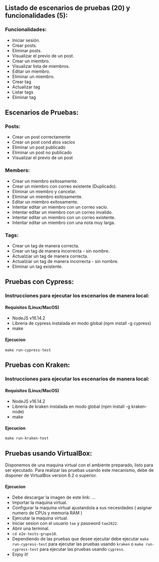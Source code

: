 ## Listado de escenarios de pruebas (20) y funcionalidades (5):
### Funcionalidades:
* Iniciar sesión.
* Crear posts.
* Eliminar posts.
* Visualizar el previo de un post.
* Crear un miembro.
* Visualizar lista de miembros.
* Editar un miembro.
* Eliminar un miembro.
* Crear tag
* Actualizar tag
* Listar tags
* Eliminar tag

## Escenarios de Pruebas:
### Posts:
* Crear un post correctamente
* Crear un post cond atos vacíos
* Eliminar un post publicado
* Eliminar un post no publicado
* Visualizar el previo de un post

### Members:
* Crear un miembro exitosamente.
* Crear un miembro con correo existente (Duplicado).
* Eliminar un miembro y cancelar.
* Eliminar un miembro exitosamente.
* Editar un miembro exitosamente.
* Intentar editar un miembro con un correo vacío.
* Intentar editar un miembro con un correo invalido.
* Intentar editar un miembro con un correo existente.
* Intentar editar un miembro con una nota muy larga.

### Tags:
* Crear un tag de manera correcta.
* Crear un tag de manera incorrecta - sin nombre.
* Actualziar un tag de manera correcta.
* Actualziar un tag de manera incorrecta - sin nombre.
* Eliminar un tag existente.

## Pruebas con Cypress:
### Instrucciones para ejecutar los escenarios de manera local:
#### Requisitos (Linux/MacOS)
- NodeJS v16.14.2
- Libreria de cypress instalada en modo global (npm install -g cypress)
- make
#### Ejecucion
`make run-cypress-test`


## Pruebas con Kraken:
### Instrucciones para ejecutar los escenarios de manera local:
#### Requisitos (Linux/MacOS)
- NodeJS v16.14.2
- Libreria de kraken instalada en modo global (npm install -g kraken-node)
- make
#### Ejecucion
`make run-kraken-test`

## Pruebas usando VirtualBox:
Disponemos de una maquina virtual con el ambiente preparado, listo para ser ejecutado.
Para realizar las pruebas usando este mecanismo, debe de disponer de VirtualBox version 6.2 o superior.

#### Ejecucion
- Debe descargar la imagen de este link: ...
- Importar la maquina virtual.
- Configurar la maquina virtual ajustandola a sus necesidades ( asignar numero de CPUs y memoria RAM )
- Ejercutar la maquina virtual.
- Iniciar sesion con el usuario `tae` y password `tae2022`.
- Abrir una terminal.
- `cd e2e-tests-grupo10`.
- Dependiendo de las pruebas que desee ejecutar debe ejecutar `make run-cypress-test` para ejecutar las pruebas usando `kraken` o `make run-cypress-test` para ejecutar las pruebas usando `cypress`.
- Enjoy it!



